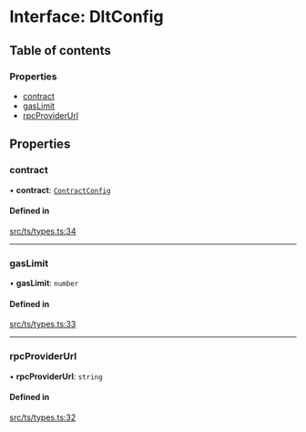 # Interface: DltConfig

## Table of contents

### Properties

- [contract](DltConfig.md#contract)
- [gasLimit](DltConfig.md#gaslimit)
- [rpcProviderUrl](DltConfig.md#rpcproviderurl)

## Properties

### contract

• **contract**: [`ContractConfig`](ContractConfig.md)

#### Defined in

[src/ts/types.ts:34](https://gitlab.com/i3-market/code/wp3/t3.2/conflict-resolution/non-repudiation-library/-/blob/c2d8b20/src/ts/types.ts#L34)

___

### gasLimit

• **gasLimit**: `number`

#### Defined in

[src/ts/types.ts:33](https://gitlab.com/i3-market/code/wp3/t3.2/conflict-resolution/non-repudiation-library/-/blob/c2d8b20/src/ts/types.ts#L33)

___

### rpcProviderUrl

• **rpcProviderUrl**: `string`

#### Defined in

[src/ts/types.ts:32](https://gitlab.com/i3-market/code/wp3/t3.2/conflict-resolution/non-repudiation-library/-/blob/c2d8b20/src/ts/types.ts#L32)
